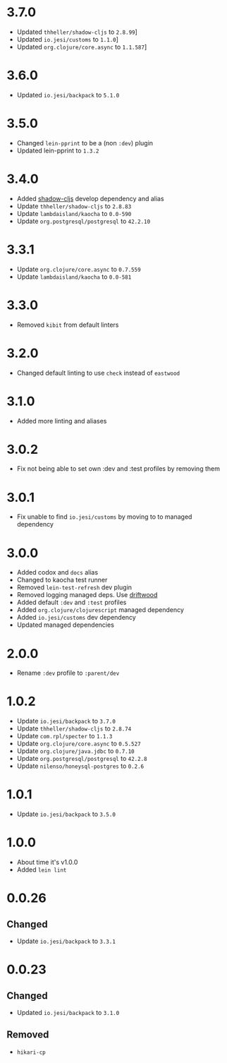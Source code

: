 # 3.7.0
* Updated `thheller/shadow-cljs` to `2.8.99`]
* Updated `io.jesi/customs` to `1.1.0`]
* Updated `org.clojure/core.async` to `1.1.587`]

# 3.6.0
* Updated `io.jesi/backpack` to `5.1.0`

# 3.5.0
* Changed `lein-pprint` to be a (non `:dev`) plugin
* Updated lein-pprint to `1.3.2`

# 3.4.0

* Added [shadow-cljs](https://github.com/thheller/shadow-cljs) develop dependency and alias
* Update `thheller/shadow-cljs` to `2.8.83`
* Update `lambdaisland/kaocha` to `0.0-590`
* Update `org.postgresql/postgresql` to `42.2.10`

# 3.3.1

* Update `org.clojure/core.async` to `0.7.559`
* Update `lambdaisland/kaocha` to `0.0-581`

# 3.3.0

* Removed `kibit` from default linters

# 3.2.0

* Changed default linting to use `check` instead of `eastwood`

# 3.1.0

* Added more linting and aliases

# 3.0.2

* Fix not being able to set own :dev and :test profiles by removing them

# 3.0.1

* Fix unable to find `io.jesi/customs` by moving to to managed dependency

# 3.0.0

* Added codox and `docs` alias
* Changed to kaocha test runner
* Removed `lein-test-refresh` dev plugin
* Removed logging managed deps. Use [driftwood](https://github.com/jesims/driftwood)
* Added default `:dev` and `:test` profiles
* Added `org.clojure/clojurescript` managed dependency
* Added `io.jesi/customs` dev dependency
* Updated managed dependencies

# 2.0.0
* Rename `:dev` profile to `:parent/dev`

# 1.0.2
* Update `io.jesi/backpack` to `3.7.0`
* Update `thheller/shadow-cljs` to `2.8.74`
* Update `com.rpl/specter` to `1.1.3`
* Update `org.clojure/core.async` to `0.5.527`
* Update `org.clojure/java.jdbc` to `0.7.10`
* Update `org.postgresql/postgresql` to `42.2.8`
* Update `nilenso/honeysql-postgres` to `0.2.6`

# 1.0.1
* Update `io.jesi/backpack` to `3.5.0`

# 1.0.0
* About time it's v1.0.0
* Added `lein lint`

# 0.0.26

## Changed
* Update `io.jesi/backpack` to `3.3.1`

# 0.0.23

## Changed
* Updated `io.jesi/backpack` to `3.1.0`

## Removed
* `hikari-cp`
